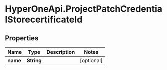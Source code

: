 # HyperOneApi.ProjectPatchCredentialStorecertificateId

## Properties

Name | Type | Description | Notes
------------ | ------------- | ------------- | -------------
**name** | **String** |  | [optional] 


